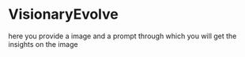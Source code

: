 # VisionaryEvolve
here you provide a image and a prompt through which you will get the insights on the image  
